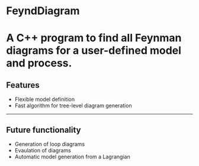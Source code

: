 # FeyndDiagram
A C++ program to find all Feynman diagrams for a user-defined model and process.
=========
## Features
* Flexible model definition
* Fast algorithm for tree-level diagram generation
---------
## Future functionality
* Generation of loop diagrams
* Evaulation of diagrams
* Automatic model generation from a Lagrangian